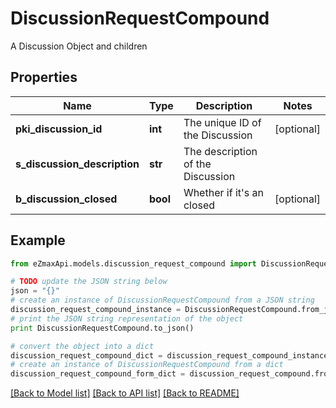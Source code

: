 # DiscussionRequestCompound

A Discussion Object and children

## Properties

Name | Type | Description | Notes
------------ | ------------- | ------------- | -------------
**pki_discussion_id** | **int** | The unique ID of the Discussion | [optional] 
**s_discussion_description** | **str** | The description of the Discussion | 
**b_discussion_closed** | **bool** | Whether if it&#39;s an closed | [optional] 

## Example

```python
from eZmaxApi.models.discussion_request_compound import DiscussionRequestCompound

# TODO update the JSON string below
json = "{}"
# create an instance of DiscussionRequestCompound from a JSON string
discussion_request_compound_instance = DiscussionRequestCompound.from_json(json)
# print the JSON string representation of the object
print DiscussionRequestCompound.to_json()

# convert the object into a dict
discussion_request_compound_dict = discussion_request_compound_instance.to_dict()
# create an instance of DiscussionRequestCompound from a dict
discussion_request_compound_form_dict = discussion_request_compound.from_dict(discussion_request_compound_dict)
```
[[Back to Model list]](../README.md#documentation-for-models) [[Back to API list]](../README.md#documentation-for-api-endpoints) [[Back to README]](../README.md)


